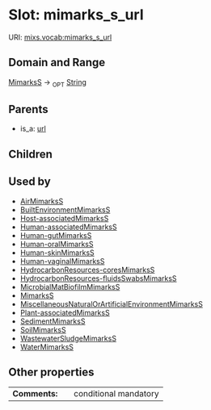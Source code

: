 
# Slot: mimarks_s_url




URI: [mixs.vocab:mimarks_s_url](https://w3id.org/mixs/vocab/mimarks_s_url)


## Domain and Range

[MimarksS](MimarksS.md) ->  <sub>OPT</sub> [String](types/String.md)

## Parents

 *  is_a: [url](url.md)

## Children


## Used by

 * [AirMimarksS](AirMimarksS.md)
 * [BuiltEnvironmentMimarksS](BuiltEnvironmentMimarksS.md)
 * [Host-associatedMimarksS](Host-associatedMimarksS.md)
 * [Human-associatedMimarksS](Human-associatedMimarksS.md)
 * [Human-gutMimarksS](Human-gutMimarksS.md)
 * [Human-oralMimarksS](Human-oralMimarksS.md)
 * [Human-skinMimarksS](Human-skinMimarksS.md)
 * [Human-vaginalMimarksS](Human-vaginalMimarksS.md)
 * [HydrocarbonResources-coresMimarksS](HydrocarbonResources-coresMimarksS.md)
 * [HydrocarbonResources-fluidsSwabsMimarksS](HydrocarbonResources-fluidsSwabsMimarksS.md)
 * [MicrobialMatBiofilmMimarksS](MicrobialMatBiofilmMimarksS.md)
 * [MimarksS](MimarksS.md)
 * [MiscellaneousNaturalOrArtificialEnvironmentMimarksS](MiscellaneousNaturalOrArtificialEnvironmentMimarksS.md)
 * [Plant-associatedMimarksS](Plant-associatedMimarksS.md)
 * [SedimentMimarksS](SedimentMimarksS.md)
 * [SoilMimarksS](SoilMimarksS.md)
 * [WastewaterSludgeMimarksS](WastewaterSludgeMimarksS.md)
 * [WaterMimarksS](WaterMimarksS.md)

## Other properties

|  |  |  |
| --- | --- | --- |
| **Comments:** | | conditional mandatory |

